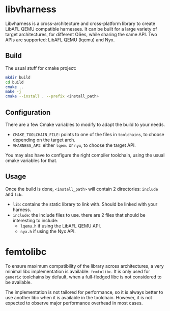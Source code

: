 # libvharness

Libvharness is a cross-architecture and cross-platform library to create LibAFL QEMU compatible harnesses.
It can be built for a large variety of target architectures, for different OSes, while sharing the same API.
Two APIs are supported: LibAFL QEMU (lqemu) and Nyx.

## Build

The usual stuff for cmake project:

```bash
mkdir build
cd build
cmake ..
make -j
cmake --install . --prefix <install_path>
```

## Configuration

There are a few Cmake variables to modify to adapt the build to your needs.

- `CMAKE_TOOLCHAIN_FILE`: points to one of the files in `toolchains`, to choose depending on the target arch.
- `VHARNESS_API`: either `lqemu` or `nyx`, to choose the target API.

You may also have to configure the right compiler toolchain, using the usual cmake variables for that.

## Usage

Once the build is done, `<install_path>` will contain 2 directories: `include` and `lib`.

- `lib`: contains the static library to link with. Should be linked with your harness.
- `include`: the include files to use. there are 2 files that should be interesting to include:
    - `lqemu.h` if using the LibAFL QEMU API.
    - `nyx.h` if using the Nyx API.

# femtolibc

To ensure maximum compatibility of the library across architectures, a very minimal libc implementation is available: `femtolibc`.
It is only used for `generic` toolchains by default, when a full-fledged libc is not considered to be available.

The implementation is not tailored for performance, so it is always better to use another libc when it is available in the toolchain.
However, it is not expected to observe major performance overhead in most cases.